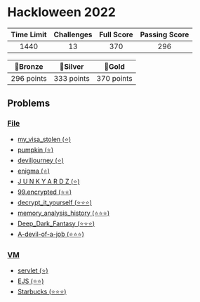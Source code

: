# Hackloween 2022

| Time Limit | Challenges | Full Score | Passing Score |
| :--------: | :--------: | :--------: | :-----------: |
|    1440    |     13     |    370     |      296      |

|  🥉Bronze  |  🥈Silver  |   🥇Gold   |
| :--------: | :--------: | :--------: |
| 296 points | 333 points | 370 points |

## Problems

### [File](File)

- [my_visa_stolen (⭐)](File/my_visa_stolen)
- [pumpkin (⭐)](File/pumpkin)
- [deviljourney (⭐)](File/deviljourney)
- [enigma (⭐)](File/enigma)
- [J U N K Y A R D Z (⭐)](File/J-U-N-K-Y-A-R-D-Z)
- [99.encrypted (⭐⭐)](File/99.encrypted)
- [decrypt_it_yourself (⭐⭐⭐)](File/decrypt_it_yourself)
- [memory_analysis_history (⭐⭐⭐)](File/memory_analysis_history)
- [Deep_Dark_Fantasy (⭐⭐⭐)](File/Deep_Dark_Fantasy)
- [A-devil-of-a-job (⭐⭐⭐)](File/A-devil-of-a-job)

### [VM](VM)

- [servlet (⭐)](VM/servlet)
- [EJS (⭐⭐)](VM/EJS)
- [Starbucks (⭐⭐⭐)](VM/Starbucks)
